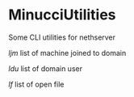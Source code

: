 # MinucciUtilities
Some CLI utilities for nethserver

_ljm_ 	list of machine joined to domain  

_ldu_ 	list of domain user  

_lf_	list of open file  
